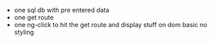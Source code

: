 - one sql db with pre entered data
- one get route
- one ng-click to hit the get route and display stuff on dom basic no styling
